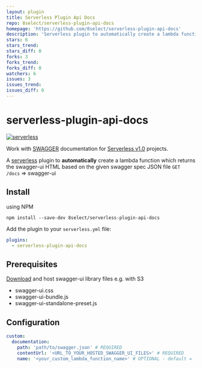 ```yaml
---
layout: plugin
title: Serverless Plugin Api Docs
repo: 8select/serverless-plugin-api-docs
homepage: 'https://github.com/8select/serverless-plugin-api-docs'
description: 'Serverless plugin to automatically create a lambda function which returns Swagger-UI HTML API Documentation Page based on the given swagger spec JSON file.'
stars: 6
stars_trend: 
stars_diff: 0
forks: 3
forks_trend: 
forks_diff: 0
watchers: 6
issues: 3
issues_trend: 
issues_diff: 0
---
```



# serverless-plugin-api-docs
[![serverless](http://public.serverless.com/badges/v3.svg)](http://www.serverless.com)

Work with [SWAGGER](https://swagger.io/docs/specification) documentation for [Serverless v1.0](https://serverless.com/) projects.

A [serverless](http://www.serverless.com) plugin to **automatically** create a lambda function which returns the swagger-ui HTML based on the given swagger spec JSON file `GET /docs` => swagger-ui

## Install
using NPM

`npm install --save-dev 8select/serverless-plugin-api-docs`

Add the plugin to your `serverless.yml` file:

```yaml
plugins:
  - serverless-plugin-api-docs
```

## Prerequisites
[Download](https://swagger.io/swagger-ui/) and host swagger-ui library files e.g. with S3
  * swagger-ui.css
  * swagger-ui-bundle.js
  * swagger-ui-standalone-preset.js

## Configuration

```yaml
custom:
  documentation:
    path: 'path/to/swagger.json' # REQUIRED
    contentUrl: '<URL_TO_YOUR_HOSTED_SWAGGER_UI_FILES>' # REQUIRED
    name: '<your_custom_lambda_function_name>' # OPTIONAL - default = 'docs'
```
